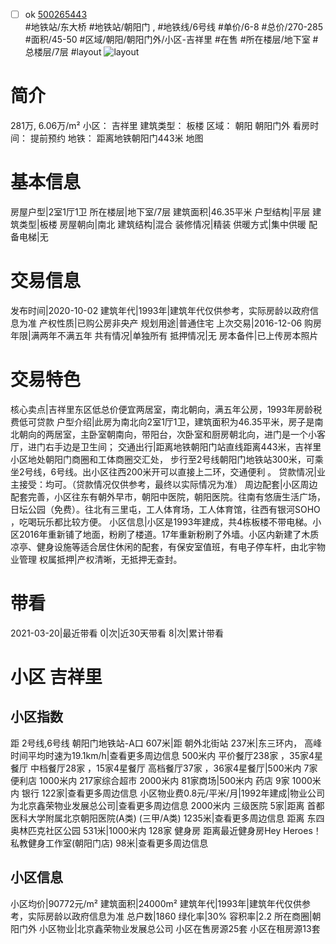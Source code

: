 - [ ] ok [500265443](https://bj.5i5j.com/ershoufang/500265443.html)  
 #地铁站/东大桥 #地铁站/朝阳门 ,  #地铁线/6号线
#单价/6-8 #总价/270-285 #面积/45-50   #区域/朝阳/朝阳门外/小区-吉祥里 #在售 #所在楼层/地下室 #总楼层/7层 #layout 
![layout](http://image2.5i5j.com//group2/M00/A6/FF/CgqJNF1qV4GAFyR7AAINi5QG2Ec156.jpg_P5.jpg) 
# 简介 
 281万,  6.06万/m² 
小区： 吉祥里
建筑类型： 板楼
区域： 朝阳 朝阳门外
看房时间： 提前预约
地铁： 距离地铁朝阳门443米 地图
# 基本信息 
 房屋户型|2室1厅1卫
所在楼层|地下室/7层
建筑面积|46.35平米
户型结构|平层
建筑类型|板楼
房屋朝向|南北
建筑结构|混合
装修情况|精装
供暖方式|集中供暖
配备电梯|无
# 交易信息 
 发布时间|2020-10-02
建筑年代|1993年|建筑年代仅供参考，实际房龄以政府信息为准
产权性质|已购公房非央产
规划用途|普通住宅
上次交易|2016-12-06
购房年限|满两年不满五年
共有情况|单独所有
抵押情况|无
房本备件|已上传房本照片
# 交易特色 
 核心卖点|吉祥里东区低总价便宜两居室，南北朝向，满五年公房，1993年房龄税费低可贷款
户型介绍|此房为南北向2室1厅1卫，建筑面积为46.35平米，房子是南北朝向的两居室，主卧室朝南向，带阳台，次卧室和厨房朝北向，进门是一个小客厅，进门右手边是卫生间；
交通出行|距离地铁朝阳门站直线距离443米，吉祥里小区地处朝阳门商圈和工体商圈交汇处， 步行至2号线朝阳门地铁站300米，可乘坐2号线，6号线。出小区往西200米开可以直接上二环，交通便利 。
贷款情况|业主接受：均可。（贷款情况仅供参考，最终以实际情况为准）
周边配套|小区周边配套完善，小区往东有朝外早市，朝阳中医院，朝阳医院。往南有悠唐生活广场，日坛公园（免费）。往北有三里屯，工人体育场，工人体育馆，往西有银河SOHO ，吃喝玩乐都比较方便。
小区信息|小区是1993年建成，共4栋板楼不带电梯。小区2016年重新铺了地面，粉刷了楼道。17年重新粉刷了外墙。小区内新建了木质凉亭、健身设施等适合居住休闲的配套，有保安室值班，有电子停车杆，由北宇物业管理
权属抵押|产权清晰，无抵押无查封。
# 带看 
 2021-03-20|最近带看	 0|次|近30天带看	 8|次|累计带看
# 小区 吉祥里
## 小区指数 
 距 2号线,6号线 朝阳门地铁站-A口 607米|距 朝外北街站 237米|东三环内， 高峰时间平均时速为19.1km/h|查看更多周边信息
500米内 平价餐厅238家 ，35家4星餐厅
中档餐厅28家 ，15家4星餐厅
高档餐厅37家 ，36家4星餐厅|500米内 7家便利店
1000米内 217家综合超市
2000米内 81家商场|500米内 药店 9家
1000米内 银行 122家|查看更多周边信息
小区物业费0.8元/平米/月|1992年建成|物业公司为北京鑫荣物业发展总公司|查看更多周边信息
2000米内 三级医院 5家|距离 首都医科大学附属北京朝阳医院(A类) (三甲/A类) 1235米|查看更多周边信息
距离 东四奥林匹克社区公园 531米|1000米内 128家 健身房
距离最近健身房Hey Heroes！私教健身工作室(朝阳门店) 98米|查看更多周边信息
## 小区信息 
 小区均价|90772元/m²
建筑面积|24000m²
建筑年代|1993年|建筑年代仅供参考，实际房龄以政府信息为准
总户数|1860
绿化率|30%
容积率|2.2
所在商圈|朝阳门外
小区物业|北京鑫荣物业发展总公司
小区在售房源25套
小区在租房源13套
